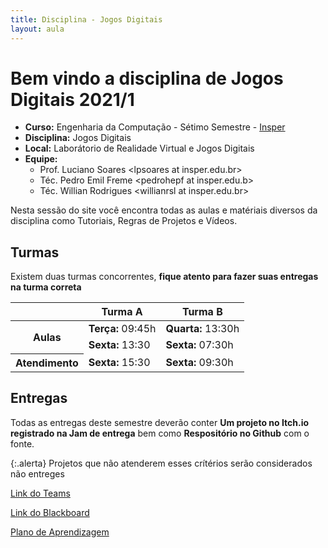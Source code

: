 ```yaml
---
title: Disciplina - Jogos Digitais
layout: aula
---
```


# Bem vindo a disciplina de Jogos Digitais 2021/1

- **Curso:** Engenharia da Computação - Sétimo Semestre - [Insper](https://www.insper.edu.br/)
- **Disciplina:** Jogos Digitais
- **Local:** Laborátorio de Realidade Virtual e Jogos Digitais
- **Equipe:**
	- Prof. Luciano Soares \<lpsoares at insper.edu.br\>
	- Téc. Pedro Emil Freme \<pedrohepf at insper.edu.b\>
	- Téc. Willian Rodrigues \<willianrsl at insper.edu.br\>

Nesta sessão do site você encontra todas as aulas e matériais diversos da disciplina como Tutoriais, Regras de Projetos e Vídeos.

## Turmas

Existem duas turmas concorrentes, **fique atento para fazer suas entregas na turma correta**

<table>
	<thead>
		<tr>
		<th></th>
		<th> Turma A </th>
		<th> Turma B </th>
		</tr>
	</thead>
	<tbody>
		<tr>
			<th rowspan="2">Aulas</th>
			<td><b>Terça:</b> 09:45h</td>
			<td><b>Quarta:</b> 13:30h</td>
		</tr>
		<tr>
			<td><b>Sexta:</b> 13:30</td>
			<td><b>Sexta:</b> 07:30h</td>
		</tr>
		<tr>
			<th>Atendimento</th>
			<td><b>Sexta:</b> 15:30</td>
			<td><b>Sexta:</b> 09:30h</td>
		</tr>
	</tbody>
</table>

## Entregas

Todas as entregas deste semestre deverão conter **Um projeto no Itch.io registrado na Jam de entrega** bem como **Respositório no Github** com o fonte.

{:.alerta}
Projetos que não atenderem esses crítérios serão considerados não entreges


[Link do Teams](https://teams.microsoft.com/l/team/19%3af1be3a004d324410a1935d05dcd15b98%40thread.tacv2/conversations?groupId=6aa3fc2b-1dcb-4d28-9dd0-018eedc52624&tenantId=6370a6c0-7b90-4709-bd6e-59c28ede833b)

[Link do Blackboard](https://insper.blackboard.com/webapps/blackboard/execute/announcement?method=search&context=course&course_id=_35181_1)

[Plano de Aprendizagem](https://drive.google.com/file/d/1ZEskWp5AIjxTe0ToAoNTju5S7eDyjjbg/view?usp=sharing)

